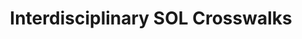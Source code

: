 ---
title: Interdisciplinary SOL Crosswalks
authors: Valerie Fawley
links:
    drive: https://drive.google.com/drive/u/0/folders/1cK7sfLRgGCQ7LwAydckjBbYwVa_IZj3Z
contents:
    - ./k5-art.md
---